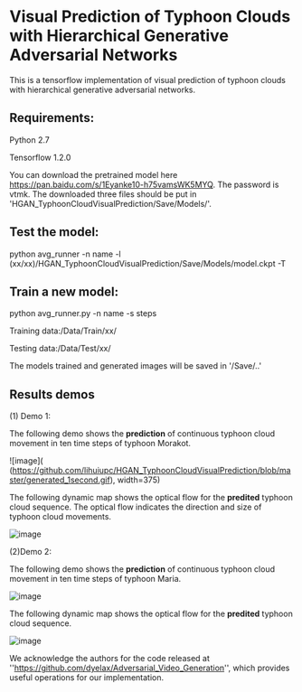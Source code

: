 Visual Prediction of Typhoon Clouds with Hierarchical Generative Adversarial Networks
============
This is a tensorflow implementation of visual prediction of typhoon clouds with hierarchical generative adversarial networks.


Requirements:
--------------

Python 2.7

Tensorflow 1.2.0


You can download the pretrained model here https://pan.baidu.com/s/1Eyanke10-h75vamsWK5MYQ. The password is vtmk.
The downloaded three files should be put in 'HGAN_TyphoonCloudVisualPrediction/Save/Models/'.

Test the model:
----------------

python avg_runner -n name -l (xx/xx)/HGAN_TyphoonCloudVisualPrediction/Save/Models/model.ckpt -T


Train a new model:
------------------

python avg_runner.py -n name -s steps


Training data:/Data/Train/xx/

Testing data:/Data/Test/xx/

The models trained and generated images will be saved in '/Save/..'

Results demos
----
(1) Demo 1:

The following demo shows the **prediction** of continuous typhoon cloud movement in ten time steps of typhoon Morakot.

![image]( (https://github.com/lihuiupc/HGAN_TyphoonCloudVisualPrediction/blob/master/generated_1second.gif), width=375)

The following dynamic map shows the optical flow for the **predited** typhoon cloud sequence. The optical flow indicates the direction and size of typhoon cloud movements.

![image]( https://github.com/lihuiupc/HGAN_TyphoonCloudVisualPrediction/blob/master/flow_1s.gif)

(2)Demo 2:

The following demo shows the **prediction** of continuous typhoon cloud movement in ten time steps of typhoon Maria.

![image]( https://github.com/lihuiupc/HGAN_TyphoonCloudVisualPrediction/blob/master/maria_gen.gif)

The following dynamic map shows the optical flow for the **predited** typhoon cloud sequence. 

![image]( https://github.com/lihuiupc/HGAN_TyphoonCloudVisualPrediction/blob/master/maria_gen_flow.gif)

We acknowledge the authors for the code released at ''https://github.com/dyelax/Adversarial_Video_Generation'', which provides useful operations for our implementation.
